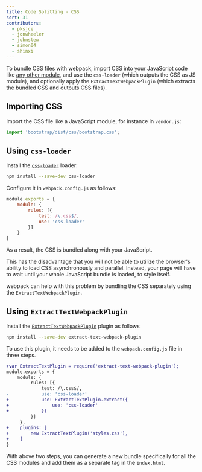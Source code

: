 ```yaml
---
title: Code Splitting - CSS
sort: 31
contributors:
  - pksjce
  - jonwheeler
  - johnstew
  - simon04
  - shinxi
---
```


To bundle CSS files with webpack, import CSS into your JavaScript code like [any other module](/concepts/modules), and use the `css-loader` (which outputs the CSS as JS module), and optionally apply the `ExtractTextWebpackPlugin` (which extracts the bundled CSS and outputs CSS files).


## Importing CSS

Import the CSS file like a JavaScript module, for instance in `vendor.js`:

```javascript
import 'bootstrap/dist/css/bootstrap.css';
```


## Using `css-loader`

Install the [`css-loader`](/loaders/css-loader) loader:

``` bash
npm install --save-dev css-loader
```

Configure it in `webpack.config.js` as follows:

```javascript
module.exports = {
    module: {
        rules: [{
            test: /\.css$/,
            use: 'css-loader'
        }]
    }
}
```

As a result, the CSS is bundled along with your JavaScript.

This has the disadvantage that you will not be able to utilize the browser's ability to load CSS asynchronously and parallel. Instead, your page will have to wait until your whole JavaScript bundle is loaded, to style itself.

webpack can help with this problem by bundling the CSS separately using the `ExtractTextWebpackPlugin`.


## Using `ExtractTextWebpackPlugin`

Install the [`ExtractTextWebpackPlugin`](/plugins/extract-text-webpack-plugin) plugin as follows

``` bash
npm install --save-dev extract-text-webpack-plugin
```

To use this plugin, it needs to be added to the `webpack.config.js` file in three steps.

```diff
+var ExtractTextPlugin = require('extract-text-webpack-plugin');
module.exports = {
    module: {
         rules: [{
             test: /\.css$/,
-            use: 'css-loader'
+            use: ExtractTextPlugin.extract({
+                use: 'css-loader'
+            })
         }]
     },
+    plugins: [
+        new ExtractTextPlugin('styles.css'),
+    ]
}
```

With above two steps, you can generate a new bundle specifically for all the CSS modules and add them as a separate tag in the `index.html`.

